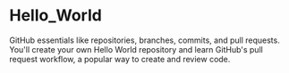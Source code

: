 # Hello_World
GitHub essentials like repositories, branches, commits, and pull requests. You'll create your own Hello World repository and learn GitHub's pull request workflow, a popular way to create and review code.
